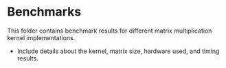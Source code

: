 # Benchmarks

This folder contains benchmark results for different matrix multiplication kernel implementations.

- Include details about the kernel, matrix size, hardware used, and timing results. 